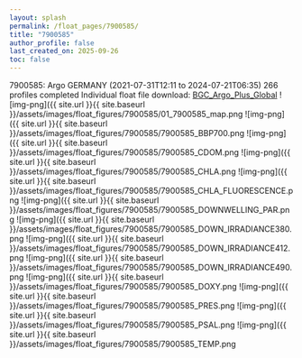 ```yaml
---
layout: splash
permalink: /float_pages/7900585/
title: "7900585"
author_profile: false
last_created_on: 2025-09-26
toc: false
---
```

 
7900585: Argo GERMANY (2021-07-31T12:11 to 2024-07-21T06:35)
266 profiles completed
Individual float file download: [BGC_Argo_Plus_Global](https://ftp.soest.hawaii.edu/bgc_argo_plus/Individual_Floats/outliers_removed/7900585_Sprof_processed.nc)
![img-png]({{ site.url }}{{ site.baseurl }}/assets/images/float_figures/7900585/01_7900585_map.png
![img-png]({{ site.url }}{{ site.baseurl }}/assets/images/float_figures/7900585/7900585_BBP700.png
![img-png]({{ site.url }}{{ site.baseurl }}/assets/images/float_figures/7900585/7900585_CDOM.png
![img-png]({{ site.url }}{{ site.baseurl }}/assets/images/float_figures/7900585/7900585_CHLA.png
![img-png]({{ site.url }}{{ site.baseurl }}/assets/images/float_figures/7900585/7900585_CHLA_FLUORESCENCE.png
![img-png]({{ site.url }}{{ site.baseurl }}/assets/images/float_figures/7900585/7900585_DOWNWELLING_PAR.png
![img-png]({{ site.url }}{{ site.baseurl }}/assets/images/float_figures/7900585/7900585_DOWN_IRRADIANCE380.png
![img-png]({{ site.url }}{{ site.baseurl }}/assets/images/float_figures/7900585/7900585_DOWN_IRRADIANCE412.png
![img-png]({{ site.url }}{{ site.baseurl }}/assets/images/float_figures/7900585/7900585_DOWN_IRRADIANCE490.png
![img-png]({{ site.url }}{{ site.baseurl }}/assets/images/float_figures/7900585/7900585_DOXY.png
![img-png]({{ site.url }}{{ site.baseurl }}/assets/images/float_figures/7900585/7900585_PRES.png
![img-png]({{ site.url }}{{ site.baseurl }}/assets/images/float_figures/7900585/7900585_PSAL.png
![img-png]({{ site.url }}{{ site.baseurl }}/assets/images/float_figures/7900585/7900585_TEMP.png
